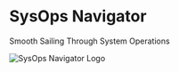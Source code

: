 # SysOps Navigator
Smooth Sailing Through System Operations


![SysOps Navigator Logo](./logo/sysopsnaviagator.png)
